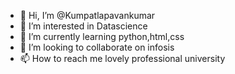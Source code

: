 - 👋 Hi, I’m @Kumpatlapavankumar
- 👀 I’m interested in Datascience
- 🌱 I’m currently learning python,html,css
- 💞️ I’m looking to collaborate on infosis
- 📫 How to reach me lovely professional university 

<!---
Kumpatlapavankumar is a ✨ special ✨ repository because its `README.md` (this file) appears on your GitHub profile.
You can click the Preview link to take a look at your changes.
--->
